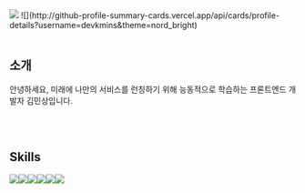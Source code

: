 <img src="https://capsule-render.vercel.app/api?type=waving&height=125&section=header&text=김민상&fontSize=28&fontAlignY=18&fontColor=ffffff&fontAlign=20&color=2d98da" />
![](http://github-profile-summary-cards.vercel.app/api/cards/profile-details?username=devkmins&theme=nord_bright)

<br />
<br />

## 소개

안녕하세요, 미래에 나만의 서비스를 런칭하기 위해 능동적으로 학습하는 프론트엔드 개발자 김민상입니다.

<br />
<br />

## Skills
  <img src="https://img.shields.io/badge/TypeScript-3178C6?style=for-the-badge&logo=typescript&logoColor=white"/><img src="https://img.shields.io/badge/JavaScript-F7DF1E?style=for-the-badge&logo=javascript&logoColor=white"/><img src="https://img.shields.io/badge/Python-3776AB?style=for-the-badge&logo=python&logoColor=white"/><img src="https://img.shields.io/badge/React-61DAFB?style=for-the-badge&logo=react&logoColor=white"/><img src="https://img.shields.io/badge/HTML-E34F26?style=for-the-badge&logo=html5&logoColor=white"/><img src="https://img.shields.io/badge/CSS-1572B6?style=for-the-badge&logo=css3&logoColor=white"/>
